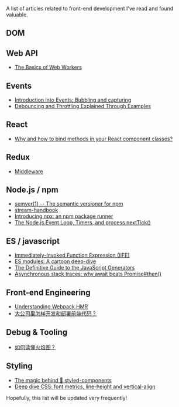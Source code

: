 A list of articles related to front-end development I've read and found valuable.

## DOM

## Web API
- [The Basics of Web Workers](https://www.html5rocks.com/en/tutorials/workers/basics/)
## Events
- [Introduction into Events: Bubbling and capturing](https://javascript.info/bubbling-and-capturing)
- [Debouncing and Throttling Explained Through Examples](https://css-tricks.com/debouncing-throttling-explained-examples/)
## React
- [Why and how to bind methods in your React component classes?](http://reactkungfu.com/2015/07/why-and-how-to-bind-methods-in-your-react-component-classes/)
## Redux
- [Middleware](http://redux.js.org/docs/advanced/Middleware.html)

## Node.js / npm
- [semver(1) -- The semantic versioner for npm](https://github.com/npm/node-semver/blob/master/README.md)
- [stream-handbook](https://github.com/substack/stream-handbook)
- [Introducing npx: an npm package runner](https://medium.com/@maybekatz/introducing-npx-an-npm-package-runner-55f7d4bd282b)
- [The Node.js Event Loop, Timers, and process.nextTick()](https://nodejs.org/en/docs/guides/event-loop-timers-and-nexttick/)

## ES / javascript
- [Immediately-Invoked Function Expression (IIFE)](http://benalman.com/news/2010/11/immediately-invoked-function-expression/)
- [ES modules: A cartoon deep-dive](https://hacks.mozilla.org/2018/03/es-modules-a-cartoon-deep-dive/?utm_source=dev-newsletter&utm_medium=email&utm_campaign=mar29-2018)
- [The Definitive Guide to the JavaScript Generators](https://github.com/gajus/gajus.com-blog/blob/master/posts/the-definitive-guide-to-the-javascript-generators/index.md)
- [Asynchronous stack traces: why await beats Promise#then()](https://mathiasbynens.be/notes/async-stack-traces)

## Front-end Engineering
- [Understanding Webpack HMR](https://www.andrewhfarmer.com/understanding-hmr/)
- [大公司里怎样开发和部署前端代码？](https://github.com/fouber/blog/issues/6)

## Debug & Tooling
- [如何读懂火焰图？](http://www.ruanyifeng.com/blog/2017/09/flame-graph.html)

## Styling
- [The magic behind 💅 styled-components](https://mxstbr.blog/2016/11/styled-components-magic-explained/)
- [Deep dive CSS: font metrics, line-height and vertical-align](https://iamvdo.me/en/blog/css-font-metrics-line-height-and-vertical-align)

Hopefully, this list will be updated very frequently!
